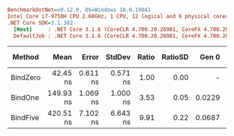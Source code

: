 ``` ini

BenchmarkDotNet=v0.12.0, OS=Windows 10.0.19041
Intel Core i7-9750H CPU 2.60GHz, 1 CPU, 12 logical and 6 physical cores
.NET Core SDK=3.1.302
  [Host]     : .NET Core 3.1.6 (CoreCLR 4.700.20.26901, CoreFX 4.700.20.31603), X64 RyuJIT
  DefaultJob : .NET Core 3.1.6 (CoreCLR 4.700.20.26901, CoreFX 4.700.20.31603), X64 RyuJIT


```
|   Method |      Mean |    Error |   StdDev | Ratio | RatioSD |  Gen 0 | Gen 1 | Gen 2 | Allocated |
|--------- |----------:|---------:|---------:|------:|--------:|-------:|------:|------:|----------:|
| BindZero |  42.45 ns | 0.611 ns | 0.571 ns |  1.00 |    0.00 |      - |     - |     - |         - |
|  BindOne | 149.93 ns | 1.069 ns | 1.000 ns |  3.53 |    0.05 | 0.0229 |     - |     - |     144 B |
| BindFive | 420.51 ns | 7.102 ns | 6.643 ns |  9.91 |    0.22 | 0.0687 |     - |     - |     432 B |
